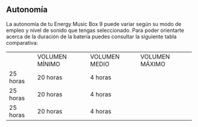 ## Autonomía

La autonomía de tu Energy Music Box 9 puede variar según su modo de empleo y nivel de sonido que tengas seleccionado. Para poder orientarte acerca de la duración de la batería puedes consultar la siguiente tabla comparativa:

|  |  |  |  |
|:-------|:-------|:-------|:-------|
|  | VOLUMEN MÍNIMO | VOLUMEN MEDIO | VOLUMEN MÁXIMO | <br>
| 25 horas | 20 horas | 4 horas | <br>
| 25 horas | 20 horas | 4 horas |<br>
| 25 horas | 20 horas | 4 horas |<br>

<br><br>



